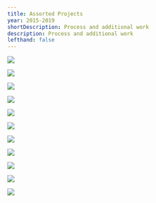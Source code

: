 ```yaml
---
title: Assorted Projects
year: 2015-2019
shortDescription: Process and additional work
description: Process and additional work
lefthand: false
---
```

![](/assets/ferrante_design_asst_projects_001.jpg)

![](/assets/ferrante_design_asst_projects_002.jpg)

![](/assets/ferrante_design_asst_projects_003.jpg)

![](/assets/ferrante_design_asst_projects_004.jpg)

![](/assets/ferrante_design_asst_projects_005.jpg)

![](/assets/ferrante_design_asst_projects_006.jpg)

![](/assets/ferrante_design_asst_projects_007.jpg)

![](/assets/ferrante_design_asst_projects_008.jpg)

![](/assets/ferrante_design_asst_projects_009.jpg)

![](/assets/ferrante_design_asst_projects_010.jpg)

![](/assets/ferrante_design_asst_projects_010.jpg)
